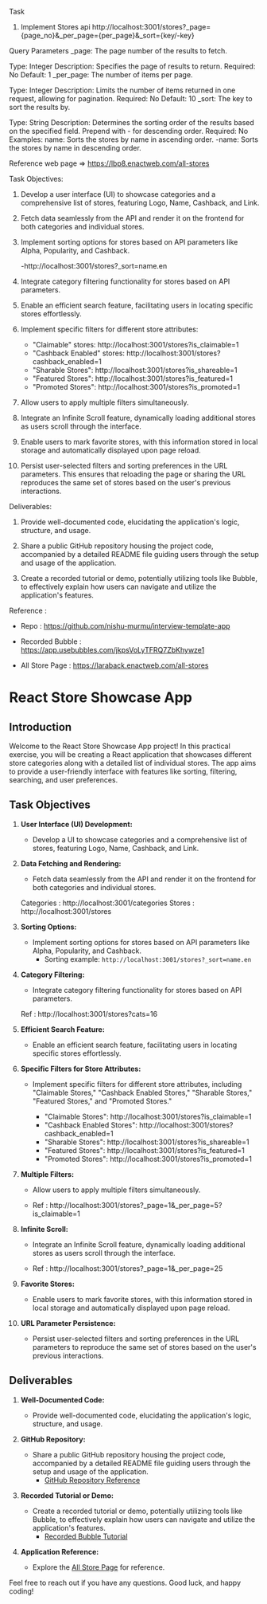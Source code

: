 Task

1. Implement Stores api
   http://localhost:3001/stores?\_page={page_no}&\_per_page={per_page}&\_sort={key/-key}

Query Parameters
\_page: The page number of the results to fetch.

Type: Integer
Description: Specifies the page of results to return.
Required: No
Default: 1
\_per_page: The number of items per page.

Type: Integer
Description: Limits the number of items returned in one request, allowing for pagination.
Required: No
Default: 10
\_sort: The key to sort the results by.

Type: String
Description: Determines the sorting order of the results based on the specified field. Prepend with - for descending order.
Required: No
Examples:
name: Sorts the stores by name in ascending order.
-name: Sorts the stores by name in descending order.

Reference web page => https://lbp8.enactweb.com/all-stores

Task Objectives:

1. Develop a user interface (UI) to showcase categories and a comprehensive list of stores, featuring Logo, Name, Cashback, and Link.

2. Fetch data seamlessly from the API and render it on the frontend for both categories and individual stores.

3. Implement sorting options for stores based on API parameters like Alpha, Popularity, and Cashback.

   -http://localhost:3001/stores?\_sort=name.en

4. Integrate category filtering functionality for stores based on API parameters.

5. Enable an efficient search feature, facilitating users in locating specific stores effortlessly.

6. Implement specific filters for different store attributes:

   - "Claimable" stores: http://localhost:3001/stores?is_claimable=1
   - "Cashback Enabled" stores: http://localhost:3001/stores?cashback_enabled=1
   - "Sharable Stores": http://localhost:3001/stores?is_shareable=1
   - "Featured Stores": http://localhost:3001/stores?is_featured=1
   - "Promoted Stores": http://localhost:3001/stores?is_promoted=1

7. Allow users to apply multiple filters simultaneously.

8. Integrate an Infinite Scroll feature, dynamically loading additional stores as users scroll through the interface.

9. Enable users to mark favorite stores, with this information stored in local storage and automatically displayed upon page reload.

10. Persist user-selected filters and sorting preferences in the URL parameters. This ensures that reloading the page or sharing the URL reproduces the same set of stores based on the user's previous interactions.

Deliverables:

1. Provide well-documented code, elucidating the application's logic, structure, and usage.

2. Share a public GitHub repository housing the project code, accompanied by a detailed README file guiding users through the setup and usage of the application.

3. Create a recorded tutorial or demo, potentially utilizing tools like Bubble, to effectively explain how users can navigate and utilize the application's features.

Reference :

- Repo : https://github.com/nishu-murmu/interview-template-app

- Recorded Bubble : https://app.usebubbles.com/jkpsVoLyTFRQ7ZbKhywze1

- All Store Page : https://laraback.enactweb.com/all-stores

<!-- Final -->

# React Store Showcase App

## Introduction

Welcome to the React Store Showcase App project! In this practical exercise, you will be creating a React application that showcases different store categories along with a detailed list of individual stores. The app aims to provide a user-friendly interface with features like sorting, filtering, searching, and user preferences.

## Task Objectives

1. **User Interface (UI) Development:**

   - Develop a UI to showcase categories and a comprehensive list of stores, featuring Logo, Name, Cashback, and Link.

2. **Data Fetching and Rendering:**

   - Fetch data seamlessly from the API and render it on the frontend for both categories and individual stores.

   Categories : http://localhost:3001/categories
   Stores : http://localhost:3001/stores

3. **Sorting Options:**

   - Implement sorting options for stores based on API parameters like Alpha, Popularity, and Cashback.
     - Sorting example: `http://localhost:3001/stores?_sort=name.en`

4. **Category Filtering:**

   - Integrate category filtering functionality for stores based on API parameters.

   Ref : http://localhost:3001/stores?cats=16

5. **Efficient Search Feature:**

   - Enable an efficient search feature, facilitating users in locating specific stores effortlessly.

6. **Specific Filters for Store Attributes:**

   - Implement specific filters for different store attributes, including "Claimable Stores," "Cashback Enabled Stores," "Sharable Stores," "Featured Stores," and "Promoted Stores."

     - "Claimable Stores": http://localhost:3001/stores?is_claimable=1
     - "Cashback Enabled Stores": http://localhost:3001/stores?cashback_enabled=1
     - "Sharable Stores": http://localhost:3001/stores?is_shareable=1
     - "Featured Stores": http://localhost:3001/stores?is_featured=1
     - "Promoted Stores": http://localhost:3001/stores?is_promoted=1

7. **Multiple Filters:**

   - Allow users to apply multiple filters simultaneously.

   - Ref : http://localhost:3001/stores?\_page=1&\_per_page=5?is_claimable=1

8. **Infinite Scroll:**

   - Integrate an Infinite Scroll feature, dynamically loading additional stores as users scroll through the interface.

   - Ref : http://localhost:3001/stores?\_page=1&\_per_page=25

9. **Favorite Stores:**

   - Enable users to mark favorite stores, with this information stored in local storage and automatically displayed upon page reload.

10. **URL Parameter Persistence:**
    - Persist user-selected filters and sorting preferences in the URL parameters to reproduce the same set of stores based on the user's previous interactions.

## Deliverables

1. **Well-Documented Code:**

   - Provide well-documented code, elucidating the application's logic, structure, and usage.

2. **GitHub Repository:**

   - Share a public GitHub repository housing the project code, accompanied by a detailed README file guiding users through the setup and usage of the application.
     - [GitHub Repository Reference](https://github.com/nishu-murmu/interview-template-app)

3. **Recorded Tutorial or Demo:**

   - Create a recorded tutorial or demo, potentially utilizing tools like Bubble, to effectively explain how users can navigate and utilize the application's features.
     - [Recorded Bubble Tutorial](https://app.usebubbles.com/jkpsVoLyTFRQ7ZbKhywze1)

4. **Application Reference:**
   - Explore the [All Store Page](https://laraback.enactweb.com/all-stores) for reference.

Feel free to reach out if you have any questions. Good luck, and happy coding!
